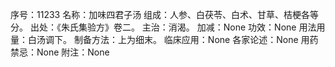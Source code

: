 序号：11233
名称：加味四君子汤
组成：人参、白茯苓、白术、甘草、桔梗各等分。
出处：《朱氏集验方》卷二。
主治：消渴。
加减：None
功效：None
用法用量：白汤调下。
制备方法：上为细末。
临床应用：None
各家论述：None
用药禁忌：None
附注：None
